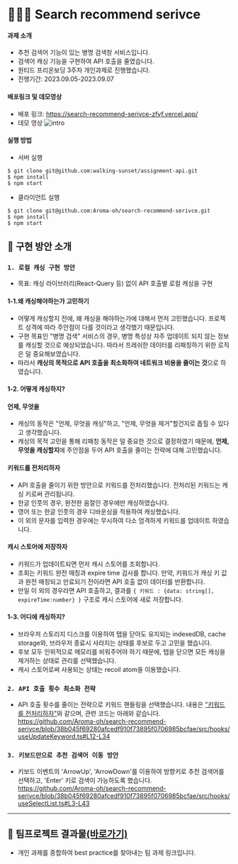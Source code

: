 # 👩🏻‍💻 Search recommend serivce
#### 과제 소개
* 추천 검색어 기능이 있는 병명 검색창 서비스입니다.
* 검색어 캐싱 기능을 구현하여 API 호출을 줄였습니다. 
* 원티드 프리온보딩 3주차 개인과제로 진행했습니다.
* 진행기간: 2023.09.05-2023.09.07

#### 배포링크 및 데모영상
* 배포 링크: https://search-recommend-serivce-zfyf.vercel.app/
* 데모 영상
  ![intro](https://github.com/Aroma-oh/search-recommend-serivce/assets/115550622/a168220d-b605-43b1-b6e6-66d4cb7db0e8)

#### 실행 방법
* 서버 실행
```
$ git clone git@github.com:walking-sunset/assignment-api.git
$ npm install
$ npm start
```
* 클라이언트  실행
```
$ git clone git@github.com:Aroma-oh/search-recommend-serivce.git
$ npm install
$ npm start
```

## 📑 구현 방안 소개
### `1. 로컬 캐싱 구현 방안`
* 목표: 캐싱 라이브러리(React-Query 등) 없이 API 호출별 로컬 캐싱을 구현
#### 1-1.왜 캐싱해야하는가 고민하기 
* 어떻게 캐싱할지 전에, 왜 캐싱을 해야하는가에 대해서 먼저 고민했습니다. 프로젝트 성격에 따라 주안점이 다를 것이라고 생각했기 때문입니다.
* 구현 목표인 "병명 검색" 서비스의 경우, 병명 특성상 자주 업데이트 되지 않는 정보를 캐싱할 것으로 예상되었습니다. 따라서 프레쉬한 데이터를 리패칭하기 위한 로직은 덜 중요해보였습니다.
* 따라서 **캐싱의 목적으로 API 호출을 최소화하여 네트워크 비용을 줄이는 것**으로 하였습니다.
#### 1-2. 어떻게 캐싱하지? 
#### 언제, 무엇을
* 캐싱의 동작은 "언제, 무엇을 캐싱"하고, "언제, 무엇을 제거"할건지로 좁힐 수 있다고 생각했습니다. 
* 캐싱의 목적 고민을 통해 리패칭 동작은 덜 중요한 것으로 결정하였기 때문에, **언제, 무엇을 캐싱할지**에 주안점을 두어 API 호출을 줄이는 전략에 대해 고민했습니다. 
#### 키워드를 전처리하자 
* API 호출을 줄이기 위한 방안으로 키워드를 전처리했습니다. 전처리된 키워드는 캐싱 키로써 관리됩니다. 
* 한글 인풋의 경우, 완전한 음절인 경우에만 캐싱하였습니다.
* 영어 또는 한글 인풋의 경우 디바운싱을 적용하여 캐싱했습니다. 
* 이 외의 문자를 입력한 경우에는 무시하여 다소 엄격하게 키워드를 업데이트 하였습니다.
#### 캐시 스토어에 저장하자
* 키워드가 업데이트되면 먼저 캐시 스토어를 조회합니다.
* 조회는 키워드 완전 매칭과 expire time 검사를 합니다. 만약, 키워드가 캐싱 키 값과 완전 매칭되고 만료되기 전이라면 API 호출 없이 데이터를 반환합니다.
* 만일 이 외의 경우라면 API 호출하고, 결과를 `{ 키워드 : {data: string[], expireTime:number} }` 구조로 캐시 스토어에 새로 저장합니다. 
#### 1-3. 어디에 캐싱하지?
* 브라우저 스토리지 디스크를 이용하여 탭을 닫아도 유지되는 indexedDB, cache storage와, 브라우저 종료시 사라지는 상태를 후보로 두고 고민을 했습니다.
* 후보 모두 인위적으로 메모리를 비워주어야 하기 때문에, 탭을 닫으면 모든 캐싱을 제거하는 상태로 관리를 선택했습니다.
* 캐시 스토어로써 사용되는 상태는 recoil atom을 이용했습니다. 
### `2. API 호출 횟수 최소화 전략`
* API 호출 횟수를 줄이는 전략으로 키워드 핸들링을 선택했습니다. 내용은 ["키워드를 전처리하자"](https://github.com/Aroma-oh/search-recommend-serivce#%ED%82%A4%EC%9B%8C%EB%93%9C%EB%A5%BC-%EC%A0%84%EC%B2%98%EB%A6%AC%ED%95%98%EC%9E%90)와 같으며, 관련 코드는 아래와 같습니다.
  https://github.com/Aroma-oh/search-recommend-serivce/blob/38b045f69280afcedf910f73895f0706985bcfae/src/hooks/useUpdateKeyword.ts#L12-L34
### `3. 키보드만으로 추천 검색어 이동 방안`
* 키보드 이벤트의 'ArrowUp', 'ArrowDown'를 이용하여 방향키로 추천 검색어를 선택하고, 'Enter' 키로 검색이 가능하도록 했습니다.
  https://github.com/Aroma-oh/search-recommend-serivce/blob/38b045f69280afcedf910f73895f0706985bcfae/src/hooks/useSelectList.ts#L3-L43

----
## 🎊 팀프로젝트 결과물[(바로가기)](https://github.com/wanted-pre-onboarding-12th-11/pre-onboarding-12th-3-11)
* 개인 과제를 종합하여 best practice를 찾아내는 팀 과제 링크입니다.
